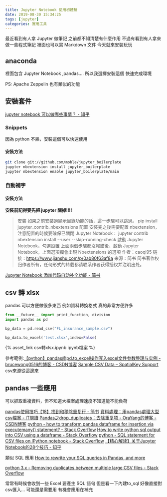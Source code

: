 ```yaml
---
title: Jupyter Notebook 使用初體驗
date: 2019-08-30 15:34:25
tags: [jupyter]
categories: 實用工具
---
```


最近看到有人拿 Jupyter 做筆記
之前都不知清楚有什麼作用
不過有看到有人拿來做一些程式筆記
裡面也可以寫 Markdown 文件
今天就來安裝玩玩

<!--more-->

## anaconda

裡面包含 Jupyter Notebook ,pandas....
所以我選擇安裝這個
快速完成環境

PS: Apache Zeppelin 也有類似的功能
## 安裝套件


[jupyter notebook 可以做哪些事情？ - 知乎](https://www.zhihu.com/question/46309360)

### Snippets

因為 python 不熟，安裝這個可以快速使用

#### 安裝方法

```bash
git clone git://github.com/moble/jupyter_boilerplate
jupyter nbextension install jupyter_boilerplate
jupyter nbextension enable jupyter_boilerplate/main
```


### 自動補字

#### 安裝方法

**安裝前記得要先把 jupyter 關掉!!!!**
> 安裝
> 如果之前安裝過顯示目錄功能的話，這一步驟可以跳過。
> pip install jupyter_contrib_nbextensions
> 配置
> 安裝完之後需要配置 nbextension，注意配置的時候要確保已關閉 Jupyter Notebook：
> jupyter contrib nbextension install --user --skip-running-check
> 啟動 Jupyter Notebook，勾選設置
> 上面兩個步驟都沒報錯後，啟動 Jupyter Notebook，上面選項欄會出現 Nbextensions 的選項
> 作者：caoqi95
> 链接：https://www.jianshu.com/p/0ab80f63af8a
> 来源：简书
> 简书著作权归作者所有，任何形式的转载都请联系作者获得授权并注明出处。


[Jupyter Notebook 添加代码自动补全功能 - 简书](https://www.jianshu.com/p/0ab80f63af8a)




## csv 轉 xlsx

pandas 可以方便做很多東西
例如資料轉換格式
真的非常方便許多

```python
from __future__ import print_function, division
import pandas as pd

bp_data = pd.read_csv("FL_insurance_sample.csv")

bp_data.to_excel('test.xlsx',index=False)
```

{% asset_link csv轉xlsx.ipynb ipynb檔案 %}

參考範例:[【python】pandas库pd.to_excel操作写入excel文件参数整理与实例 - brucewong0516的博客 - CSDN博客](https://blog.csdn.net/brucewong0516/article/details/79097909)
[Sample CSV Data – SpatialKey Support](https://support.spatialkey.com/spatialkey-sample-csv-data/)
csv來源從這邊來


## pandas 一些應用

可以抓取重複資料，但不知道大檔案處理速度不知道能不能負荷

[pandas使用技巧【18】找到和移除重复行 - 简书](https://www.jianshu.com/p/c033f89f4750)
[資料處理：用pandas處理大型csv檔案 - IT閱讀](https://www.itread01.com/content/1541375289.html)
[Pandas之drop_duplicates：去除重复项 - OraYang的博客 - CSDN博客](https://blog.csdn.net/u010665216/article/details/78559091)
[python - how to transform pandas dataframe for insertion via executemany() statement? - Stack Overflow](https://stackoverflow.com/questions/29938613/how-to-transform-pandas-dataframe-for-insertion-via-executemany-statement)
[How to write python sql output into CSV using a dataframe - Stack Overflow](https://stackoverflow.com/questions/41650188/how-to-write-python-sql-output-into-csv-using-a-dataframe)
[python - SQL statement for CSV files on IPython notebook - Stack Overflow](https://stackoverflow.com/questions/36431213/sql-statement-for-csv-files-on-ipython-notebook)
[【精心解读】关于Jupyter Notebook的28个技巧 - 知乎](https://zhuanlan.zhihu.com/p/32600329)

類似 SQL 應用
[How to rewrite your SQL queries in Pandas, and more](https://medium.com/jbennetcodes/how-to-rewrite-your-sql-queries-in-pandas-and-more-149d341fc53e)


[python 3.x - Removing duplicates between multiple large CSV files - Stack Overflow](https://stackoverflow.com/questions/51824732/removing-duplicates-between-multiple-large-csv-files)


常常有時候會收到一些 Excel 要產生 SQL 語句
但是看一下內建to_sql
好像直接對csv匯入...
可能還是需要用
有機會應用在補充

